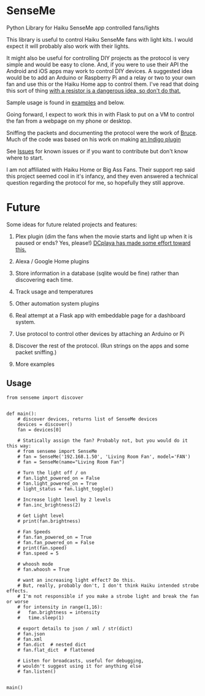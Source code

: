 # SenseMe
Python Library for Haiku SenseMe app controlled fans/lights

This library is useful to control Haiku SenseMe fans with light kits. I would expect it will probably also work with their lights.

It might also be useful for controlling DIY projects as the protocol is very simple and would be easy to clone. And, if you were to use their API the Android and iOS apps may work to control DIY devices. A suggested idea would be to add an Arduino or Raspberry Pi and a relay or two to your own fan and use this or the Haiku Home app to control them. I've read that doing this sort of thing [with a resistor is a dangerous idea, so don't do that.](https://arstechnica.com/civis/viewtopic.php?t=1263401)

Sample usage is found in [examples](tree/master/examples) and below.

Going forward, I expect to work this in with Flask to put on a VM to control the fan from a webpage on my phone or desktop. 

Sniffing the packets and documenting the protocol were the work of [Bruce](http://bruce.pennypacker.org/tag/senseme-plugin/). Much of the code was based on his work on making [an Indigo plugin](https://github.com/bpennypacker/SenseME-Indigo-Plugin)

See [Issues](issues) for known issues or if you want to contribute but don't know where to start.

I am not affiliated with Haiku Home or Big Ass Fans. Their support rep said this project seemed cool in it's infancy, and they even answered a technical question regarding the protocol for me, so hopefully they still approve.

# Future
Some ideas for future related projects and features:

 1. Plex plugin (dim the fans when the movie starts and light up when it is paused or ends? Yes, please!) [DCplaya has made some effort toward this.](https://github.com/dcplaya/SenseMe-Web-App)

 2. Alexa / Google Home plugins

 3. Store information in a database (sqlite would be fine) rather than discovering each time.

 4. Track usage and temperatures

 5. Other automation system plugins

 6. Real attempt at a Flask app with embeddable page for a dashboard system.

 7. Use protocol to control other devices by attaching an Arduino or Pi

 8. Discover the rest of the protocol. (Run strings on the apps and some packet sniffing.)

 9. More examples


## Usage
    from senseme import discover


    def main():
        # discover devices, returns list of SenseMe devices
        devices = discover()
        fan = devices[0]

        # Statically assign the fan? Probably not, but you would do it this way:
        # from senseme import SenseMe
        # fan = SenseMe('192.168.1.50', 'Living Room Fan', model='FAN')
        # fan = SenseMe(name="Living Room Fan")

        # Turn the light off / on
        # fan.light_powered_on = False
        # fan.light_powered_on = True
        # light_status = fan.light_toggle()

        # Increase light level by 2 levels
        # fan.inc_brightness(2)

        # Get Light level
        # print(fan.brightness)

        # Fan Speeds
        # fan.fan_powered_on = True
        # fan.fan_powered_on = False
        # print(fan.speed)
        # fan.speed = 5

        # whoosh mode
        # fan.whoosh = True

        # want an increasing light effect? Do this.
        # But, really, probably don't, I don't think Haiku intended strobe effects.
        # I'm not responsible if you make a strobe light and break the fan or worse
        # for intensity in range(1,16):
        #   fan.brightness = intensity
        #   time.sleep(1)

        # export details to json / xml / str(dict)
        # fan.json
        # fan.xml
        # fan.dict  # nested dict
        # fan.flat_dict  # flattened

        # Listen for broadcasts, useful for debugging,
        # wouldn't suggest using it for anything else
        # fan.listen()


    main()
